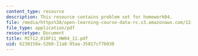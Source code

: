 ```yaml
---
content_type: resource
description: This resource contains problem set for homework04.
file: /media/https%3A/open-learning-course-data-rc.s3.amazonaws.com/12-010-computational-methods-of-scientific-programming-fall-2011/6230158a52b011a895aa35817cf7b930_MIT12_010F11_HW04_11.pdf
file_type: application/pdf
resourcetype: Document
title: MIT12_010F11_HW04_11.pdf
uid: 6230158a-52b0-11a8-95aa-35817cf7b930
---
```

